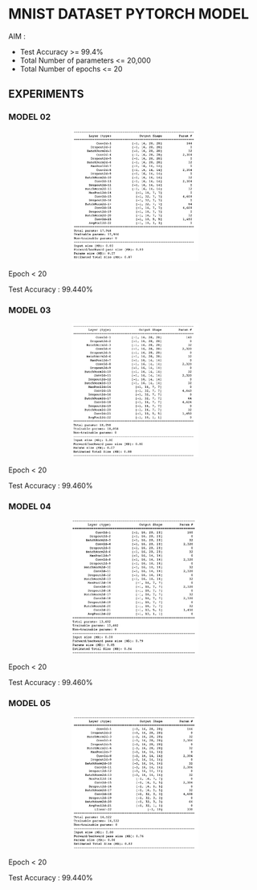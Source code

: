 # MNIST DATASET PYTORCH MODEL

AIM :

- Test Accuracy >= 99.4%
- Total Number of parameters <= 20,000
- Total Number of epochs <= 20

## EXPERIMENTS

### MODEL 02

<p align="center">
  <img width="50%" height="50%" src="https://github.com/myselfHimanshu/ai-vision-program/raw/master/Session-04/images/model-02.png"/>
</p>

Epoch < 20

Test Accuracy : 99.440%

### MODEL 03

<p align="center">
  <img width="50%" height="50%" src="https://github.com/myselfHimanshu/ai-vision-program/raw/master/Session-04/images/model-03.png"/>
</p>

Epoch < 20

Test Accuracy : 99.460%

### MODEL 04

<p align="center">
  <img width="50%" height="50%" src="https://github.com/myselfHimanshu/ai-vision-program/raw/master/Session-04/images/model-04.png"/>
</p>

Epoch < 20

Test Accuracy : 99.460%

### MODEL 05

<p align="center">
  <img width="50%" height="50%" src="https://github.com/myselfHimanshu/ai-vision-program/raw/master/Session-04/images/model-05.png"/>
</p>

Epoch < 20

Test Accuracy : 99.440%

